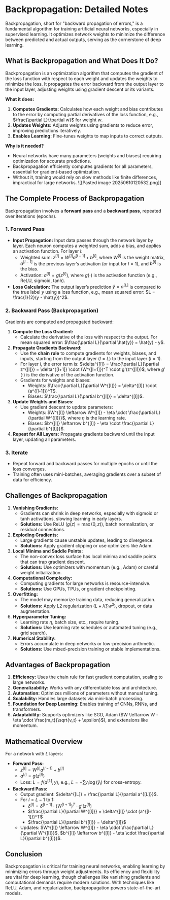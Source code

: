 # Backpropagation: Detailed Notes

Backpropagation, short for "backward propagation of errors," is a fundamental algorithm for training artificial neural networks, especially in supervised learning. It optimizes network weights to minimize the difference between predicted and actual outputs, serving as the cornerstone of deep learning.

## What is Backpropagation and What Does It Do?

Backpropagation is an optimization algorithm that computes the gradient of the loss function with respect to each weight and updates the weights to minimize the loss. It propagates the error backward from the output layer to the input layer, adjusting weights using gradient descent or its variants.

**What it does:**
1. **Computes Gradients:** Calculates how each weight and bias contributes to the error by computing partial derivatives of the loss function, e.g., $\frac{\partial L}{\partial w}$ for weight $w$.
2. **Updates Weights:** Adjusts weights using gradients to reduce error, improving predictions iteratively.
3. **Enables Learning:** Fine-tunes weights to map inputs to correct outputs.

**Why is it needed?**
- Neural networks have many parameters (weights and biases) requiring optimization for accurate predictions.
- Backpropagation efficiently computes gradients for all parameters, essential for gradient-based optimization.
- Without it, training would rely on slow methods like finite differences, impractical for large networks.
![[Pasted image 20250610120532.png]]
## The Complete Process of Backpropagation

Backpropagation involves a **forward pass** and a **backward pass**, repeated over iterations (epochs).

### 1. Forward Pass
- **Input Propagation:** Input data passes through the network layer by layer. Each neuron computes a weighted sum, adds a bias, and applies an activation function. For layer $l$:
  - Weighted sum: $z^{[l]} = W^{[l]} a^{[l-1]} + b^{[l]}$, where $W^{[l]}$ is the weight matrix, $a^{[l-1]}$ is the previous layer’s activation (or input for $l=1$), and $b^{[l]}$ is the bias.
  - Activation: $a^{[l]} = g(z^{[l]})$, where $g(\cdot)$ is the activation function (e.g., ReLU, sigmoid, tanh).
- **Loss Calculation:** The output layer’s prediction $\hat{y} = a^{[L]}$ is compared to the true label $y$ using a loss function, e.g., mean squared error: $L = \frac{1}{2}(y - \hat{y})^2$.

### 2. Backward Pass (Backpropagation)
Gradients are computed and propagated backward:
1. **Compute the Loss Gradient:**
   - Calculate the derivative of the loss with respect to the output. For mean squared error: $\frac{\partial L}{\partial \hat{y}} = \hat{y} - y$.
2. **Propagate Gradients Backward:**
   - Use the **chain rule** to compute gradients for weights, biases, and inputs, starting from the output layer ($l=L$) to the input layer ($l=1$).
   - For layer $l$, the error term is: $\delta^{[l]} = \frac{\partial L}{\partial z^{[l]}} = \delta^{[l+1]} \cdot (W^{[l+1]})^T \cdot g'(z^{[l]})$, where $g'(\cdot)$ is the derivative of the activation function.
   - Gradients for weights and biases:
     - Weights: $\frac{\partial L}{\partial W^{[l]}} = \delta^{[l]} \cdot (a^{[l-1]})^T$.
     - Biases: $\frac{\partial L}{\partial b^{[l]}} = \delta^{[l]}$.
3. **Update Weights and Biases:**
   - Use gradient descent to update parameters:
     - Weights: $W^{[l]} \leftarrow W^{[l]} - \eta \cdot \frac{\partial L}{\partial W^{[l]}}$, where $\eta$ is the learning rate.
     - Biases: $b^{[l]} \leftarrow b^{[l]} - \eta \cdot \frac{\partial L}{\partial b^{[l]}}$.
4. **Repeat for All Layers:** Propagate gradients backward until the input layer, updating all parameters.

### 3. Iterate
- Repeat forward and backward passes for multiple epochs or until the loss converges.
- Training often uses mini-batches, averaging gradients over a subset of data for efficiency.

## Challenges of Backpropagation

1. **Vanishing Gradients:**
   - Gradients can shrink in deep networks, especially with sigmoid or tanh activations, slowing learning in early layers.
   - **Solutions:** Use ReLU ($g(z) = \max(0, z)$), batch normalization, or residual connections.
2. **Exploding Gradients:**
   - Large gradients cause unstable updates, leading to divergence.
   - **Solutions:** Apply gradient clipping or use optimizers like Adam.
3. **Local Minima and Saddle Points:**
   - The non-convex loss surface has local minima and saddle points that can trap gradient descent.
   - **Solutions:** Use optimizers with momentum (e.g., Adam) or careful weight initialization.
4. **Computational Complexity:**
   - Computing gradients for large networks is resource-intensive.
   - **Solutions:** Use GPUs, TPUs, or gradient checkpointing.
5. **Overfitting:**
   - The model may memorize training data, reducing generalization.
   - **Solutions:** Apply L2 regularization ($L + \lambda \sum w^2$), dropout, or data augmentation.
6. **Hyperparameter Tuning:**
   - Learning rate $\eta$, batch size, etc., require tuning.
   - **Solutions:** Use learning rate schedules or automated tuning (e.g., grid search).
7. **Numerical Stability:**
   - Errors accumulate in deep networks or low-precision arithmetic.
   - **Solutions:** Use mixed-precision training or stable implementations.

## Advantages of Backpropagation

1. **Efficiency:** Uses the chain rule for fast gradient computation, scaling to large networks.
2. **Generalizability:** Works with any differentiable loss and architecture.
3. **Automation:** Optimizes millions of parameters without manual tuning.
4. **Scalability:** Handles large datasets via mini-batch processing.
5. **Foundation for Deep Learning:** Enables training of CNNs, RNNs, and transformers.
6. **Adaptability:** Supports optimizers like SGD, Adam ($W \leftarrow W - \eta \cdot \frac{m_t}{\sqrt{v_t} + \epsilon}$), and extensions like momentum.

## Mathematical Overview

For a network with $L$ layers:
- **Forward Pass:**
  - $z^{[l]} = W^{[l]} a^{[l-1]} + b^{[l]}$
  - $a^{[l]} = g(z^{[l]})$
  - Loss: $L = f(a^{[L]}, y)$, e.g., $L = -\sum y_i \log(\hat{y}_i)$ for cross-entropy.
- **Backward Pass:**
  - Output gradient: $\delta^{[L]} = \frac{\partial L}{\partial a^{[L]}}$.
  - For $l = L-1$ to 1:
    - $\delta^{[l]} = \delta^{[l+1]} \cdot (W^{[l+1]})^T \cdot g'(z^{[l]})$
    - $\frac{\partial L}{\partial W^{[l]}} = \delta^{[l]} \cdot (a^{[l-1]})^T$
    - $\frac{\partial L}{\partial b^{[l]}} = \delta^{[l]}$
  - Updates: $W^{[l]} \leftarrow W^{[l]} - \eta \cdot \frac{\partial L}{\partial W^{[l]}}$, $b^{[l]} \leftarrow b^{[l]} - \eta \cdot \frac{\partial L}{\partial b^{[l]}}$.

## Conclusion

Backpropagation is critical for training neural networks, enabling learning by minimizing errors through weight adjustments. Its efficiency and flexibility are vital for deep learning, though challenges like vanishing gradients and computational demands require modern solutions. With techniques like ReLU, Adam, and regularization, backpropagation powers state-of-the-art models.

